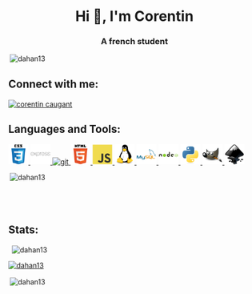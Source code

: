 <h1 align="center">Hi 👋, I'm Corentin</h1>
<h3 align="center">A french student</h3>

<p align="left" style="margin: 3px"> <img src="https://komarev.com/ghpvc/?username=dahan13&label=Profile%20views&color=0e75b6&style=flat" alt="dahan13" /> </p>

<h2 align="left">Connect with me:</h2>
<p align="left">
<a href="https://linkedin.com/in/corentin-caugant-5aa651208/" target="blank"><img align="center" src="https://raw.githubusercontent.com/rahuldkjain/github-profile-readme-generator/master/src/images/icons/Social/linked-in-alt.svg" alt="corentin caugant" height="30" width="40" /></a>
</p>

<h2 align="left">Languages and Tools:</h2>
<p align="left"> <a href="https://www.w3schools.com/css/" target="_blank"> <img src="https://raw.githubusercontent.com/devicons/devicon/master/icons/css3/css3-original-wordmark.svg" alt="css3" width="40" height="40"/> </a> <a href="https://expressjs.com" target="_blank"> <img src="https://raw.githubusercontent.com/Dahan13/Dahan13/54008e7180c57f2037b468080f59950453293700/express-original-wordmark-modified.svg" alt="express" width="40" height="40"/> </a> <a href="https://git-scm.com/" target="_blank"> <img src="https://www.vectorlogo.zone/logos/git-scm/git-scm-icon.svg" alt="git" width="40" height="40"/> </a> <a href="https://www.w3.org/html/" target="_blank"> <img src="https://raw.githubusercontent.com/devicons/devicon/master/icons/html5/html5-original-wordmark.svg" alt="html5" width="40" height="40"/> </a> <a href="https://developer.mozilla.org/en-US/docs/Web/JavaScript" target="_blank"> <img src="https://raw.githubusercontent.com/devicons/devicon/master/icons/javascript/javascript-original.svg" alt="javascript" width="40" height="40"/> </a> <a href="https://www.linux.org/" target="_blank"> <img src="https://raw.githubusercontent.com/devicons/devicon/master/icons/linux/linux-original.svg" alt="linux" width="40" height="40"/> </a> <a href="https://www.mysql.com/" target="_blank"> <img src="https://raw.githubusercontent.com/devicons/devicon/master/icons/mysql/mysql-original-wordmark.svg" alt="mysql" width="40" height="40"/> </a> <a href="https://nodejs.org" target="_blank"> <img src="https://raw.githubusercontent.com/devicons/devicon/master/icons/nodejs/nodejs-original-wordmark.svg" alt="nodejs" width="40" height="40"/> </a> <a href="https://www.python.org" target="_blank"> <img src="https://raw.githubusercontent.com/devicons/devicon/master/icons/python/python-original.svg" alt="python" width="40" height="40"/> </a> <a href="https://www.gimp.org/" target="_blank"> <img src="https://raw.githubusercontent.com/Dahan13/Dahan13/main/Gimp.png" alt="GIMP" width="40" height="40"/> </a> <a href="https://inkscape.org/" target="_blank"> <img src="https://raw.githubusercontent.com/Dahan13/Dahan13/main/inkscape.png" alt="Inkscape" width="40" height="40"/> </a></p>

<p style="margin: 3px; margin-bottom: 30px;" ><img src="https://github-readme-stats.vercel.app/api/top-langs?username=dahan13&show_icons=true&locale=en&layout=compact" alt="dahan13" /></p> <br>

<br/>


<h2 style="margin-top: 20px;">Stats:</h2>

<p style="margin: 3px" >&nbsp;<img align="center" src="https://github-readme-stats.vercel.app/api?username=dahan13&show_icons=true&locale=en" alt="dahan13" /></p>

<p align="left"> <a href="https://github.com/ryo-ma/github-profile-trophy"><img src="https://github-profile-trophy.vercel.app/?username=dahan13" alt="dahan13" /></a> </p>

<p style="margin: 3px" ><img align="center" src="https://github-readme-streak-stats.herokuapp.com/?user=dahan13&" alt="dahan13" /></p>
